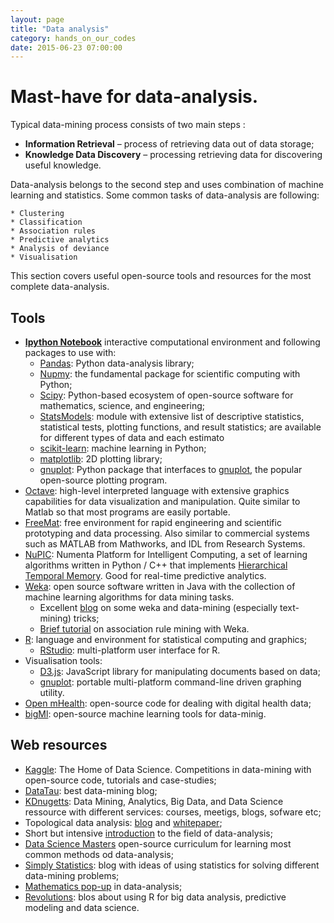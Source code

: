```yaml
---
layout: page
title: "Data analysis"
category: hands_on_our_codes
date: 2015-06-23 07:00:00
---
```


# Mast-have for data-analysis.

Typical data-mining process consists of two main steps :

* **Information Retrieval** – process of retrieving data out of data storage;
* **Knowledge Data Discovery** – processing retrieving data for discovering useful knowledge.

Data-analysis belongs to the second step and uses combination of machine learning and statistics. Some common tasks of data-analysis are following:

	* Clustering
	* Classification
	* Association rules
	* Predictive analytics
	* Analysis of deviance
	* Visualisation

 This section covers useful open-source tools and resources for the most complete data-analysis.

## Tools
* **[Ipython Notebook](http://ipython.org/notebook.html)** interactive computational environment and following packages to use with:
	* [Pandas](http://pandas.pydata.org/): Python data-analysis library;
	* [Nupmy](http://www.numpy.org/): the fundamental package for scientific computing with Python;
	* [Scipy](http://www.scipy.org/): Python-based ecosystem of open-source software for mathematics, science, and engineering;
	* [StatsModels](http://statsmodels.sourceforge.net/): module with extensive list of descriptive statistics, statistical tests, plotting functions, and result statistics; are available for different types of data and each estimato
	* [scikit-learn](http://scikit-learn.org/stable/): machine learning in Python;
	* [matplotlib](http://matplotlib.org/): 2D plotting library; 
	* [gnuplot](http://gnuplot-py.sourceforge.net/): Python package that interfaces to [gnuplot](http://www.gnuplot.info/), the popular open-source plotting program.
* [Octave](http://www.gnu.org/software/octave/): high-level interpreted language with extensive graphics capabilities for data visualization and manipulation. Quite similar to Matlab so that most programs are easily portable. 
* [FreeMat](http://freemat.sourceforge.net/): free environment for rapid engineering and scientific prototyping and data processing. Also similar to commercial systems such as MATLAB from Mathworks, and IDL from Research Systems.
* [NuPIC](http://numenta.org/): Numenta Platform for Intelligent Computing, a set of learning algorithms written in Python / C++ that implements [Hierarchical Temporal Memory](http://numenta.org/htm-white-paper.html). Good for real-time predictive analytics.
* [Weka](http://www.cs.waikato.ac.nz/ml/weka/): open source software written in Java with the collection of machine learning algorithms for data mining tasks. 
	* Excellent [blog](http://jmgomezhidalgo.blogspot.com.es/search/label/Data%20Mining) on some weka and data-mining (especially text-mining) tricks;
	* [Brief tutorial](http://facweb.cs.depaul.edu/mobasher/classes/ect584/weka/associate.html) on association rule mining with Weka.
* [R](http://www.r-project.org/): language and environment for statistical computing and graphics;
	* [RStudio](http://www.rstudio.com/): multi-platform user interface for R.
* Visualisation tools:
	* [D3.js](http://d3js.org/): JavaScript library for manipulating documents based on data;
	* [gnuplot](http://www.gnuplot.info/): portable multi-platform command-line driven graphing utility.
* [Open mHealth](http://www.openmhealth.org/): open-source code for dealing with digital health data;
* [bigMl](https://bigml.com): open-source machine learning tools for data-minig.
	
## Web resources 
* [Kaggle](https://www.kaggle.com/): The Home of Data Science. Competitions in data-mining with open-source code, tutorials and case-studies;
* [DataTau](http://www.datatau.com/): best data-mining blog;
* [KDnugetts](http://www.kdnuggets.com): Data Mining, Analytics, Big Data, and Data Science ressource with different services: courses, meetigs, blogs, sofware etc;
* Topological data analysis: [blog](https://shapeofdata.wordpress.com/) and [whitepaper](http://www.ayasdi.com/resources/whitepaper/tda-and-machine-learning/);
* Short but intensive [introduction](https://www.mysliderule.com/learning-paths/data-analysis) to the field of data-analysis;
* [Data Science Masters](http://datasciencemasters.org/) open-source curriculum for learning most common methods od data-analysis;
* [Simply Statistics](http://simplystatistics.org/): blog with ideas of using statistics for solving different data-mining problems;
* [Mathematics pop-up](http://radar.oreilly.com/2013/05/signals-geometry-topology-and-data-science.html#.Ub_wVRRGuhI.twitter) in data-analysis;
* [Revolutions](http://blog.revolutionanalytics.com/statistics/): blos about using R for big data analysis, predictive modeling and data science.
